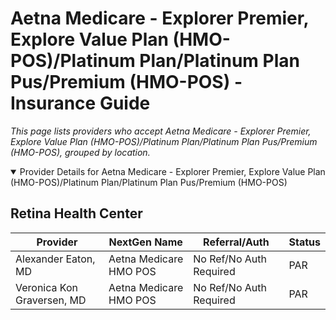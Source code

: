 # Aetna Medicare - Explorer Premier, Explore Value Plan (HMO-POS)/Platinum Plan/Platinum Plan Pus/Premium (HMO-POS) - Insurance Guide

*This page lists providers who accept Aetna Medicare - Explorer Premier, Explore Value Plan (HMO-POS)/Platinum Plan/Platinum Plan Pus/Premium (HMO-POS), grouped by location.*

<details open><summary>Provider Details for Aetna Medicare - Explorer Premier, Explore Value Plan (HMO-POS)/Platinum Plan/Platinum Plan Pus/Premium (HMO-POS)</summary>

## Retina Health Center

| Provider | NextGen Name | Referral/Auth | Status |
|----------|-------------|--------------|--------|
| Alexander Eaton, MD | Aetna Medicare HMO POS | No Ref/No Auth Required | PAR |
| Veronica Kon Graversen, MD | Aetna Medicare HMO POS | No Ref/No Auth Required | PAR |

</details>

